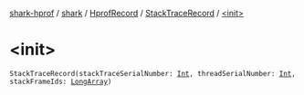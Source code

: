 [shark-hprof](../../../index.md) / [shark](../../index.md) / [HprofRecord](../index.md) / [StackTraceRecord](index.md) / [&lt;init&gt;](./-init-.md)

# &lt;init&gt;

`StackTraceRecord(stackTraceSerialNumber: `[`Int`](https://kotlinlang.org/api/latest/jvm/stdlib/kotlin/-int/index.html)`, threadSerialNumber: `[`Int`](https://kotlinlang.org/api/latest/jvm/stdlib/kotlin/-int/index.html)`, stackFrameIds: `[`LongArray`](https://kotlinlang.org/api/latest/jvm/stdlib/kotlin/-long-array/index.html)`)`